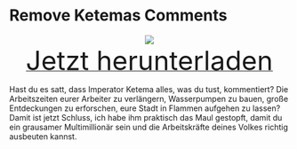 # Remove Ketemas Comments

<div align=center><img src="_media/Anno1800/mod_banners/smallmodscollection/banner6.png"/></div>

<div align=center><a href="https://g-4169.modapi.io/v1/games/4169/mods/3227432/files/4129314/download"> <font size="40">Jetzt herunterladen</font></a></div>

Hast du es satt, dass Imperator Ketema alles, was du tust, kommentiert? Die Arbeitszeiten eurer Arbeiter zu verlängern, Wasserpumpen zu bauen, große Entdeckungen zu erforschen, eure Stadt in Flammen aufgehen zu lassen? Damit ist jetzt Schluss, ich habe ihm praktisch das Maul gestopft, damit du ein grausamer Multimillionär sein und die Arbeitskräfte deines Volkes richtig ausbeuten kannst.